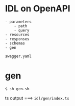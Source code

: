 # IDL on OpenAPI

```
- parameters
    - path
    - query
- resources
- responses
- schemas
- gen

swagger.yaml
```

# gen

```
$ sh gen.sh
```

ts output ===> `idl/gen/index.ts`
